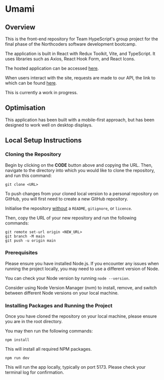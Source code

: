# Umami

## Overview

This is the front-end repository for Team HypeScript's group project for the final phase of the Northcoders software development bootcamp.

The application is built in React with Redux Toolkit, Vite, and TypeScript. It uses libraries such as Axios, React Hook Form, and React Icons.

The hosted application can be accessed [here](http://ec2-13-40-213-131.eu-west-2.compute.amazonaws.com:3000/).

When users interact with the site, requests are made to our API, the link to which can be found [here](http://ec2-13-40-213-131.eu-west-2.compute.amazonaws.com:5000/swagger/index.html).

This is currently a work in progress.

## Optimisation

This application has been built with a mobile-first approach, but has been designed to work well on desktop displays.

## Local Setup Instructions

### Cloning the Repository

Begin by clicking on the **CODE** button above and copying the URL. Then, navigate to the directory into which you would like to clone the repository, and run this command:

```
git clone <URL>
```

To push changes from your cloned local version to a personal repository on GitHub, you will first need to create a new GitHub repository. 

Initialise the repository <u>without</u> a `README`, `gitignore`, or `licence`.

Then, copy the URL of your new repository and run the following commands:

```
git remote set-url origin <NEW_URL>
git branch -M main
git push -u origin main
```

### Prerequisites

Please ensure you have installed Node.js. If you encounter any issues when running the project locally, you may need to use a different version of Node.

You can check your Node version by running `node --version`. 

Consider using Node Version Manager (nvm) to install, remove, and switch between different Node versions on your local machine.

### Installing Packages and Running the Project

Once you have cloned the repository on your local machine, please ensure you are in the root directory.

You may then run the following commands:

```
npm install
```

This will install all required NPM packages.

```
npm run dev
```

This will run the app locally, typically on port 5173. Please check your terminal log for confirmation.